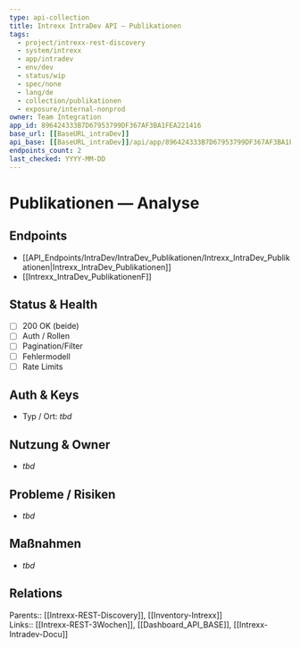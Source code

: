 ```yaml
---
type: api-collection
title: Intrexx IntraDev API — Publikationen
tags:
  - project/intrexx-rest-discovery
  - system/intrexx
  - app/intradev
  - env/dev
  - status/wip
  - spec/none
  - lang/de
  - collection/publikationen
  - exposure/internal-nonprod
owner: Team Integration
app_id: 896424333B7D67953799DF367AF3BA1FEA221416
base_url: [[BaseURL_intraDev]]
api_base: [[BaseURL_intraDev]]/api/app/896424333B7D67953799DF367AF3BA1FEA221416
endpoints_count: 2
last_checked: YYYY-MM-DD
---
```


# Publikationen — Analyse

## Endpoints
- [[API_Endpoints/IntraDev/IntraDev_Publikationen/Intrexx_IntraDev_Publikationen|Intrexx_IntraDev_Publikationen]]
- [[Intrexx_IntraDev_PublikationenF]]

## Status & Health
- [ ] 200 OK (beide)
- [ ] Auth / Rollen
- [ ] Pagination/Filter
- [ ] Fehlermodell
- [ ] Rate Limits

## Auth & Keys
- Typ / Ort: _tbd_

## Nutzung & Owner
- _tbd_

## Probleme / Risiken
- _tbd_

## Maßnahmen
- _tbd_

## Relations
Parents:: [[Intrexx-REST-Discovery]], [[Inventory-Intrexx]]  
Links:: [[Intrexx-REST-3Wochen]], [[Dashboard_API_BASE]], [[Intrexx-Intradev-Docu]]
